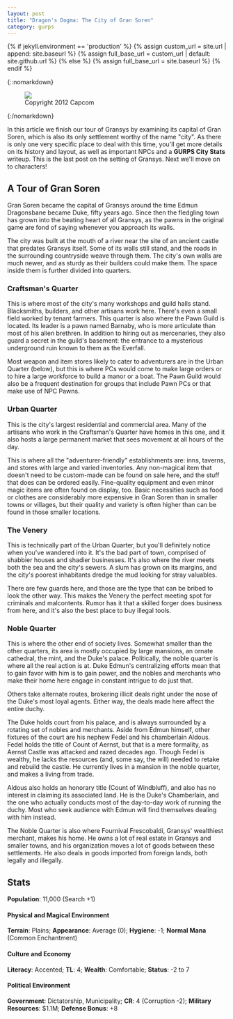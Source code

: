 ```yaml
---
layout: post
title: "Dragon's Dogma: The City of Gran Soren"
category: gurps
---
```


  {% if jekyll.environment == 'production' %}
  {% assign custom_url = site.url | append: site.baseurl %}
  {% assign full_base_url = custom_url | default: site.github.url %}
  {% else %}
  {% assign full_base_url = site.baseurl %}
  {% endif %}

{::nomarkdown}
<figure>
  <img src="{{ "/assets/Concept_Art_-_Gran_Soren.jpg" | prepend: full_base_url }}"/>
  <figcaption>Copyright 2012 Capcom</figcaption>
</figure>
{:/nomarkdown}

In this article we finish our tour of Gransys by examining its capital of Gran
Soren, which is also its only settlement worthy of the name "city". As there is
only one very specific place to deal with this time, you'll get more details on
its history and layout, as well as important NPCs and a **GURPS City Stats**
writeup. This is the last post on the setting of Gransys. Next we'll move on to
characters!

## A Tour of Gran Soren

Gran Soren became the capital of Gransys around the time Edmun Dragonsbane
became Duke, fifty years ago. Since then the fledgling town has grown into the
beating heart of all Gransys, as the pawns in the original game are fond of
saying whenever you approach its walls.

The city was built at the mouth of a river near the site of an ancient castle
that predates Gransys itself. Some of its walls still stand, and the roads in
the surrounding countryside weave through them. The city's own walls are much
newer, and as sturdy as their builders could make them. The space inside them is
further divided into quarters.

### Craftsman's Quarter

This is where most of the city's many workshops and guild halls
stand. Blacksmiths, builders, and other artisans work here. There's even a small
field worked by tenant farmers. This quarter is also where the Pawn Guild is
located. Its leader is a pawn named Barnaby, who is more articulate than most of
his alien brethren. In addition to hiring out as mercenaries, they also guard a
secret in the guild's basement: the entrance to a mysterious underground ruin
known to them as the Everfall.

Most weapon and item stores likely to cater to adventurers are in the Urban
Quarter (below), but this is where PCs would come to make large orders or to
hire a large workforce to build a manor or a boat. The Pawn Guild would also be
a frequent destination for groups that include Pawn PCs or that make use of NPC
Pawns.

### Urban Quarter

This is the city's largest residential and commercial area. Many of the artisans
who work in the Craftsman's Quarter have homes in this one, and it also hosts a
large permanent market that sees movement at all hours of the day.

This is where all the "adventurer-friendly" establishments are: inns, taverns,
and stores with large and varied inventories. Any non-magical item that doesn't
need to be custom-made can be found on sale here, and the stuff that does can be
ordered easily. Fine-quality equipment and even minor magic items are often
found on display, too. Basic necessities such as food or clothes are
considerably more expensive in Gran Soren than in smaller towns or villages, but
their quality and variety is often higher than can be found in those smaller
locations.

### The Venery

This is technically part of the Urban Quarter, but you'll definitely notice when
you've wandered into it. It's the bad part of town, comprised of shabbier houses
and shadier businesses. It's also where the river meets both the sea and the
city's sewers. A slum has grown on its margins, and the city's poorest
inhabitants dredge the mud looking for stray valuables.

There are few guards here, and those are the type that can be bribed to look the
other way. This makes the Venery the perfect meeting spot for criminals and
malcontents. Rumor has it that a skilled forger does business from here, and
it's also the best place to buy illegal tools.

### Noble Quarter

This is where the other end of society lives. Somewhat smaller than the other
quarters, its area is mostly occupied by large mansions, an ornate cathedral,
the mint, and the Duke's palace. Politically, the noble quarter is where all the
real action is at. Duke Edmun's centralizing efforts mean that to gain favor
with him is to gain power, and the nobles and merchants who make their home here
engage in constant intrigue to do just that.

Others take alternate routes, brokering illicit deals right under the nose of
the Duke's most loyal agents. Either way, the deals made here affect the entire
duchy.

The Duke holds court from his palace, and is always surrounded by a rotating set
of nobles and merchants. Aside from Edmun himself, other fixtures of the court
are his nephew Fedel and his chamberlain Aldous. Fedel holds the title of Count
of Aernst, but that is a mere formality, as Aernst Castle was attacked and razed
decades ago. Though Fedel is wealthy, he lacks the resources (and, some say, the
will) needed to retake and rebuild the castle. He currently lives in a mansion
in the noble quarter, and makes a living from trade.

Aldous also holds an honorary title (Count of Windbluff), and also has no
interest in claiming its associated land. He is the Duke's Chamberlain, and the
one who actually conducts most of the day-to-day work of running the duchy. Most
who seek audience with Edmun will find themselves dealing with him instead.

The Noble Quarter is also where Fournival Frescobaldi, Gransys' wealthiest
merchant, makes his home. He owns a lot of real estate in Gransys and smaller
towns, and his organization moves a lot of goods between these settlements. He
also deals in goods imported from foreign lands, both legally and illegally.

## Stats

**Population**: 11,000 (Search +1)

#### Physical and Magical Environment

**Terrain**: Plains;
**Appearance**: Average (0);
**Hygiene**: -1;
**Normal Mana** (Common Enchantment)

#### Culture and Economy

**Literacy**: Accented;
**TL**: 4;
**Wealth**: Comfortable;
**Status**: -2 to 7

#### Political Environment

**Government**: Dictatorship, Municipality;
**CR**: 4 (Corruption -2);
**Military Resources**: $1.1M;
**Defense Bonus**: +8
